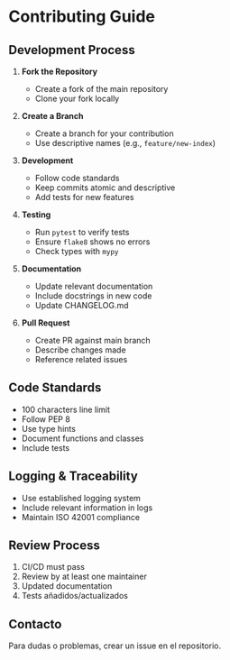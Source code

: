 # Contributing Guide

## Development Process

1. **Fork the Repository**
   - Create a fork of the main repository
   - Clone your fork locally

2. **Create a Branch**
   - Create a branch for your contribution
   - Use descriptive names (e.g., `feature/new-index`)

3. **Development**
   - Follow code standards
   - Keep commits atomic and descriptive
   - Add tests for new features

4. **Testing**
   - Run `pytest` to verify tests
   - Ensure `flake8` shows no errors
   - Check types with `mypy`

5. **Documentation**
   - Update relevant documentation
   - Include docstrings in new code
   - Update CHANGELOG.md

6. **Pull Request**
   - Create PR against main branch
   - Describe changes made
   - Reference related issues

## Code Standards

- 100 characters line limit
- Follow PEP 8
- Use type hints
- Document functions and classes
- Include tests

## Logging & Traceability

- Use established logging system
- Include relevant information in logs
- Maintain ISO 42001 compliance

## Review Process

1. CI/CD must pass
2. Review by at least one maintainer
3. Updated documentation
4. Tests añadidos/actualizados

## Contacto

Para dudas o problemas, crear un issue en el repositorio.